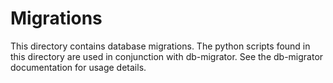 # Migrations

This directory contains database migrations. The python scripts found in this directory are used in conjunction with db-migrator. See the db-migrator documentation for usage details.
